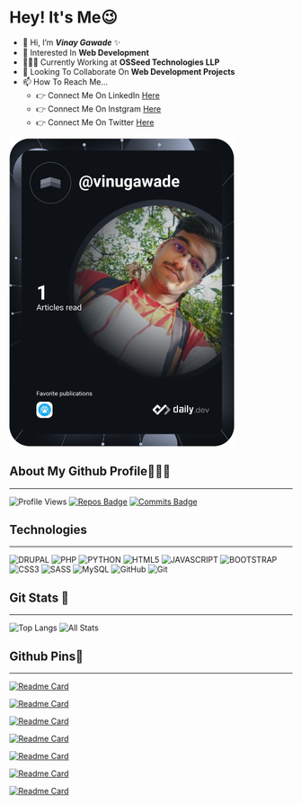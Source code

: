 # Hey! It's Me😉

- 👋 Hi, I’m **_Vinay Gawade_** ✨
- 👀 Interested In **Web Development**
- 👨🏻‍💻 Currently Working at **OSSeed Technologies LLP**
- 💞️ Looking To Collaborate On **Web Development Projects**
- 📫 How To Reach Me...
  - 👉 Connect Me On LinkedIn [Here](https://www.linkedin.com/in/vinay-gawade-7716b01b1/)
  - 👉 Connect Me On Instgram [Here](https://www.instagram.com/vinugawadevr/)
  - 👉 Connect Me On Twitter [Here](https://twitter.com/VinuGawade)

<a href="https://app.daily.dev/DailyDevTips"><img src="https://github.com/vinugawade/vinugawade/blob/master/devcard.svg" width="400" alt="Chris Bongers's Dev Card"/></a>

## About My Github Profile👨🏻‍💻

---

![Profile Views](https://gpvc.arturio.dev/vinugawade) [![Repos Badge](https://badges.pufler.dev/repos/vinugawade)](https://github.com/vinugawade?tab=repositories) [![Commits Badge](https://badges.pufler.dev/commits/monthly/vinugawade)](https://github.com/vinugawade)

## Technologies

---
![DRUPAL](https://img.shields.io/static/v1?style=flat-square&label&style=for-the-badge&logo=drupal&message=Drupal&color=1572B6&labelColor=white&logoColor=1572B6)
![PHP](https://img.shields.io/static/v1?style=flat-square&label&style=for-the-badge&logo=php&message=PHP&color=777BB4&labelColor=white)
![PYTHON](https://img.shields.io/static/v1?style=flat-square&label&style=for-the-badge&logo=python&message=Python&color=1572B6&labelColor=white)
![HTML5](https://img.shields.io/static/v1?style=flat-square&label&style=for-the-badge&logo=HTML5&message=HTML5&color=E34F26&labelColor=white)
![JAVASCRIPT](https://img.shields.io/static/v1?style=flat-square&label&style=for-the-badge&logo=JavaScript&message=JavaScript&color=F7DF1E&labelColor=black)
![BOOTSTRAP](https://img.shields.io/static/v1?style=flat-square&label&style=for-the-badge&logo=BOOTSTRAP&message=Bootstrap&color=7952B3&labelColor=white&logoColor=7952B3)
![CSS3](https://img.shields.io/static/v1?style=flat-square&label&style=for-the-badge&logo=CSS3&message=CSS3&color=1572B6&labelColor=white&logoColor=1572B6)
![SASS](https://img.shields.io/static/v1?style=flat-square&label&style=for-the-badge&logo=SASS&message=SASS&color=CC6699&labelColor=white&logoColor=CC6699)
![MySQL](https://img.shields.io/static/v1?style=flat-square&label&style=for-the-badge&logo=MySQL&message=MySQL&color=4479A1&labelColor=white&logoColor=1572B6)
![GitHub](https://img.shields.io/static/v1?style=flat-square&label&style=for-the-badge&logo=GitHub&message=GitHub&color=181717&labelColor=white&logoColor=181717)
![Git](https://img.shields.io/static/v1?style=flat-square&label&style=for-the-badge&logo=Git&message=Git&color=F05032&labelColor=white&logoColor=F05032)

## Git Stats 🎯

---

![Top Langs](https://github-readme-stats.vercel.app/api/top-langs/?username=vinugawade&layout=compact&theme=midnight-purple&cache_seconds=1800&hide_border=true&langs_count=10)
![All Stats](https://github-readme-stats.vercel.app/api?username=vinugawade&show_icons=true&include_all_commits=true&count_private=true&theme=midnight-purple&cache_seconds=1800&hide_border=true&show_owner=true)

## Github Pins📌

---

[![Readme Card](https://github-readme-stats.vercel.app/api/pin/?username=vinugawade&repo=vinugawade&theme=midnight-purple)](https://github.com/vinugawade/vinugawade)

[![Readme Card](https://github-readme-stats.vercel.app/api/pin/?username=vinugawade&repo=UR-Codes-lite&theme=midnight-purple)](https://github.com/vinugawade/UR-Codes-lite)

[![Readme Card](https://github-readme-stats.vercel.app/api/pin/?username=vinugawade&repo=Social_Account_Manager_In_CPP&theme=midnight-purple)](https://github.com/vinugawade/Social_Account_Manager_In_CPP)

[![Readme Card](https://github-readme-stats.vercel.app/api/pin/?username=vinugawade&repo=Demo_Covid-19_Survey_Form&theme=midnight-purple)](https://github.com/vinugawade/Demo_Covid-19_Survey_Form)

[![Readme Card](https://github-readme-stats.vercel.app/api/pin/?username=vinugawade&repo=Voting_System_in_C&theme=midnight-purple)](https://github.com/vinugawade/Voting_System_in_C)

[![Readme Card](https://github-readme-stats.vercel.app/api/pin/?username=vinugawade&repo=Morse_Code_Translator&theme=midnight-purple)](https://github.com/vinugawade/Morse_Code_Translator)

[![Readme Card](https://github-readme-stats.vercel.app/api/pin/?username=vinugawade&repo=Whoami&theme=midnight-purple)](https://github.com/vinugawade/Whoami)

<!--- &logoColor=violet
vinugawade/vinugawade is a ✨ special ✨ repository because its `README.md` (this file) appears on your GitHub profile.
You can click the Preview link to take a look at your changes.
--->
